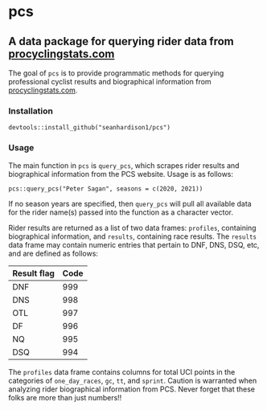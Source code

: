 # pcs
## A data package for querying rider data from [procyclingstats.com](https://procyclingstats.com)

The goal of `pcs` is to provide programmatic methods for querying professional cyclist results and biographical information from [procyclingstats.com](https://procyclingstats.com).

### Installation

```
devtools::install_github("seanhardison1/pcs")
```

### Usage

The main function in `pcs` is `query_pcs`, which scrapes rider results and biographical information from the PCS website. Usage is as follows:

```
pcs::query_pcs("Peter Sagan", seasons = c(2020, 2021))
```

If no season years are specified, then `query_pcs` will pull all available data for the rider name(s) passed into the function as a character vector.

Rider results are returned as a list of two data frames: `profiles`, containing biographical information, and `results`, containing race results. The `results` data frame may contain numeric entries that pertain to DNF, DNS, DSQ, etc, and are defined as follows:

| Result flag | Code |
|-------------|------|
| DNF         | 999  |
| DNS         | 998  |
| OTL         | 997  |
| DF          | 996  |
| NQ          | 995  |
| DSQ         | 994  |

The `profiles` data frame contains columns for total UCI points in the categories of `one_day_races`, `gc`, `tt`, and `sprint`. Caution is warranted when analyzing rider biographical information from PCS. Never forget that these folks are more than just numbers!!
